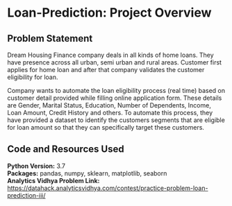 # Loan-Prediction: Project Overview

## Problem Statement
Dream Housing Finance company deals in all kinds of home loans. They have presence across all urban, semi urban and rural areas. Customer first applies for home loan and after that company validates the customer eligibility for loan.

Company wants to automate the loan eligibility process (real time) based on customer detail provided while filling online application form. These details are Gender, Marital Status, Education, Number of Dependents, Income, Loan Amount, Credit History and others. To automate this process, they have provided a dataset to identify the customers segments that are eligible for loan amount so that they can specifically target these customers. 


## Code and Resources Used 
**Python Version:** 3.7  
**Packages:** pandas, numpy, sklearn, matplotlib, seaborn  
**Analytics Vidhya Problem Link:** https://datahack.analyticsvidhya.com/contest/practice-problem-loan-prediction-iii/



